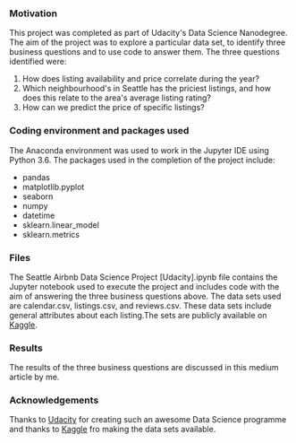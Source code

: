 ### Motivation
This project was completed as part of Udacity's Data Science Nanodegree. The aim of the project was to explore a particular data set, to identify three business questions and to use code to answer them. The three questions identified were:
1. How does listing availability and price correlate during the year?
2. Which neighbourhood's in Seattle has the priciest listings, and how does this relate to the area's average listing rating?
3. How can we predict the price of specific listings?

### Coding environment and packages used
The Anaconda environment was used to work in the Jupyter IDE using Python 3.6. The packages used in the completion of the project include:
- pandas
- matplotlib.pyplot
- seaborn 
- numpy 
- datetime 
- sklearn.linear_model 
- sklearn.metrics 
### Files
The Seattle Airbnb Data Science Project [Udacity].ipynb file contains the Jupyter notebook used to execute the project and includes code with the aim of answering the three business questions above. The data sets used are calendar.csv, listings.csv, and reviews.csv. These data sets include general attributes about each listing.The sets are publicly available on [Kaggle](https://www.kaggle.com/airbnb/seattle).
### Results
The results of the three business questions are discussed in this medium article by me. 

### Acknowledgements
Thanks to [Udacity](https://www.udacity.com) for creating such an awesome Data Science programme and thanks to [Kaggle](https://www.kaggle.com) fro making the data sets available. 





